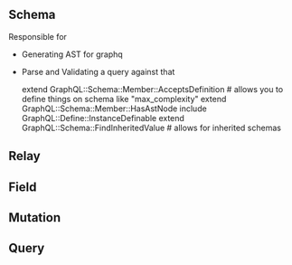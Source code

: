 ## Schema

Responsible for
 - Generating AST for graphq
 - Parse and Validating a query against that

    extend GraphQL::Schema::Member::AcceptsDefinition # allows you to define things on schema like "max_complexity"
    extend GraphQL::Schema::Member::HasAstNode
    include GraphQL::Define::InstanceDefinable
    extend GraphQL::Schema::FindInheritedValue # allows for inherited schemas

## Relay

## Field

## Mutation

## Query
